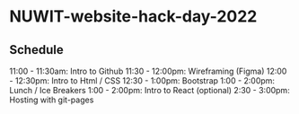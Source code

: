 # NUWIT-website-hack-day-2022
## Schedule
11:00 - 11:30am: Intro to Github
11:30 - 12:00pm: Wireframing (Figma)
12:00 - 12:30pm: Intro to Html / CSS
12:30 - 1:00pm: Bootstrap
1:00 - 2:00pm: Lunch / Ice Breakers
1:00 - 2:00pm: Intro to React (optional)
2:30 - 3:00pm: Hosting with git-pages
